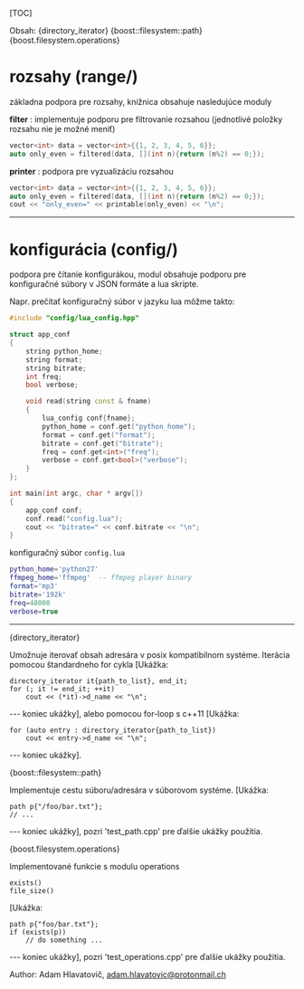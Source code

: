 [TOC]

Obsah:
{directory_iterator}
{boost::filesystem::path}
{boost.filesystem.operations}


# rozsahy (range/)

základna podpora pre rozsahy, knižnica obsahuje nasledujúce moduly

**filter** : implementuje podporu pre filtrovanie rozsahou (jednotlivé položky rozsahu nie je možné meniť)

```c++
vector<int> data = vector<int>{{1, 2, 3, 4, 5, 6}};
auto only_even = filtered(data, [](int n){return (n%2) == 0;});
```

**printer** : podpora pre vyzualizáciu rozsahou

```c++
vector<int> data = vector<int>{{1, 2, 3, 4, 5, 6}};
auto only_even = filtered(data, [](int n){return (n%2) == 0;});
cout << "only_even=" << printable(only_even) << "\n";
```

---

# konfigurácia (config/)

podpora pre čítanie konfigurákou, modul obsahuje podporu pre konfiguračné
súbory v JSON formáte a lua skripte.

Napr. prečítať konfiguračný súbor v jazyku lua môžme takto:

```c++
#include "config/lua_config.hpp"

struct app_conf
{
	string python_home;
	string format;
	string bitrate;
	int freq;
	bool verbose;

	void read(string const & fname) 
	{
		lua_config conf{fname};
		python_home = conf.get("python_home");
		format = conf.get("format");
		bitrate = conf.get("bitrate");
		freq = conf.get<int>("freq");
		verbose = conf.get<bool>("verbose");
	}
};

int main(int argc, char * argv[]) 
{
	app_conf conf;
	conf.read("config.lua");
	cout << "bitrate=" << conf.bitrate << "\n";
}
```

konfiguračný súbor `config.lua`

```lua
python_home='python27'
ffmpeg_home='ffmpeg'  -- ffmpeg player binary
format='mp3'
bitrate='192k'
freq=48000
verbose=true
```

---

{directory_iterator}

Umožnuje iterovať obsah adresára v posix kompatibilnom systéme. Iterácia pomocou
štandardneho for cykla [Ukážka:

	directory_iterator it{path_to_list}, end_it;
	for (; it != end_it; ++it)
		cout << (*it)->d_name << "\n";

--- koniec ukážky], alebo pomocou for-loop s c++11 [Ukážka:

	for (auto entry : directory_iterator{path_to_list})
		cout << entry->d_name << "\n";

--- koniec ukážky].


{boost::filesystem::path}

Implementuje cestu súboru/adresára v súborovom systéme. [Ukážka:

	path p{"/foo/bar.txt"};
	// ...

--- koniec ukážky], pozri 'test_path.cpp' pre ďalšie ukážky použitia.


{boost.filesystem.operations}

Implementované funkcie s modulu operations

	exists()
	file_size()

[Ukážka:

	path p{"foo/bar.txt"};
	if (exists(p))
		// do something ...

--- koniec ukážky], pozri 'test_operations.cpp' pre ďalšie ukážky použitia.


Author: Adam Hlavatovič, adam.hlavatovic@protonmail.ch
